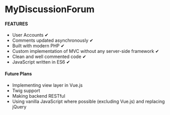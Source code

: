 # MyDiscussionForum

#### FEATURES
* User Accounts &#10004;
* Comments updated asynchronously &#10004;
* Built with modern PHP &#10004;
* Custom implementation of MVC without any server-side framework &#10004;
* Clean and well commented code &#10004;
* JavaScript written in ES6 &#10004;

#### Future Plans
* Implementing view layer in Vue.js
* Twig support
* Making backend RESTful
* Using vanilla JavaScript where possible (excluding Vue.js) and replacing jQuery
